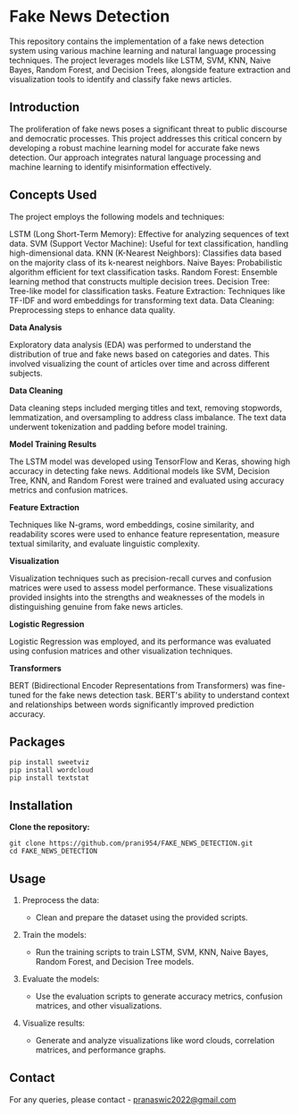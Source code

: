# Fake News Detection

This repository contains the implementation of a fake news detection system using various machine learning and natural language processing techniques. The project leverages models like LSTM, SVM, KNN, Naive Bayes, Random Forest, and Decision Trees, alongside feature extraction and visualization tools to identify and classify fake news articles.

## Introduction

The proliferation of fake news poses a significant threat to public discourse and democratic processes. This project addresses this critical concern by developing a robust machine learning model for accurate fake news detection. Our approach integrates natural language processing and machine learning to identify misinformation effectively.

## Concepts Used
The project employs the following models and techniques:

LSTM (Long Short-Term Memory): Effective for analyzing sequences of text data.
SVM (Support Vector Machine): Useful for text classification, handling high-dimensional data.
KNN (K-Nearest Neighbors): Classifies data based on the majority class of its k-nearest neighbors.
Naive Bayes: Probabilistic algorithm efficient for text classification tasks.
Random Forest: Ensemble learning method that constructs multiple decision trees.
Decision Tree: Tree-like model for classification tasks.
Feature Extraction: Techniques like TF-IDF and word embeddings for transforming text data.
Data Cleaning: Preprocessing steps to enhance data quality.

**Data Analysis**

Exploratory data analysis (EDA) was performed to understand the distribution of true and fake news based on categories and dates. This involved visualizing the count of articles over time and across different subjects.

**Data Cleaning**

Data cleaning steps included merging titles and text, removing stopwords, lemmatization, and oversampling to address class imbalance. The text data underwent tokenization and padding before model training.

**Model Training Results**

The LSTM model was developed using TensorFlow and Keras, showing high accuracy in detecting fake news. Additional models like SVM, Decision Tree, KNN, and Random Forest were trained and evaluated using accuracy metrics and confusion matrices.

**Feature Extraction**

Techniques like N-grams, word embeddings, cosine similarity, and readability scores were used to enhance feature representation, measure textual similarity, and evaluate linguistic complexity.

**Visualization**

Visualization techniques such as precision-recall curves and confusion matrices were used to assess model performance. These visualizations provided insights into the strengths and weaknesses of the models in distinguishing genuine from fake news articles.

**Logistic Regression**

Logistic Regression was employed, and its performance was evaluated using confusion matrices and other visualization techniques.

**Transformers**

BERT (Bidirectional Encoder Representations from Transformers) was fine-tuned for the fake news detection task. BERT's ability to understand context and relationships between words significantly improved prediction accuracy.

## Packages

```
pip install sweetviz
pip install wordcloud
pip install textstat
```

## Installation

**Clone the repository:**

```
git clone https://github.com/prani954/FAKE_NEWS_DETECTION.git
cd FAKE_NEWS_DETECTION
```

## Usage

1. Preprocess the data:

   - Clean and prepare the dataset using the provided scripts.

2. Train the models:

   - Run the training scripts to train LSTM, SVM, KNN, Naive Bayes, Random Forest, and Decision Tree models.

3. Evaluate the models:

   - Use the evaluation scripts to generate accuracy metrics, confusion matrices, and other visualizations.

4. Visualize results:

   - Generate and analyze visualizations like word clouds, correlation matrices, and performance graphs.

## Contact

For any queries, please contact - pranaswic2022@gmail.com
